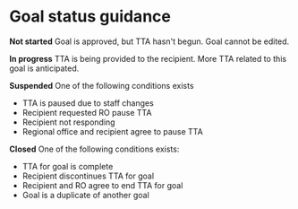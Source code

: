 ﻿# Goal status guidance

**Not started**
Goal is approved, but TTA hasn't begun. Goal cannot be edited.

**In progress**
TTA is being provided to the recipient. More TTA related to this goal is anticipated.

**Suspended**
One of the following conditions exists
 - TTA is paused due to staff changes
 - Recipient requested RO pause TTA
 - Recipient not responding
 - Regional office and recipient agree to pause TTA

**Closed**
One of the following conditions exists:  
- TTA for goal is complete  
- Recipient discontinues TTA for goal  
- Recipient and RO agree to end TTA for goal  
- Goal is a duplicate of another goal

